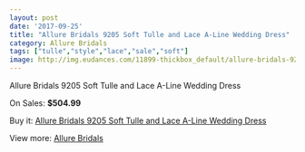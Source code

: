 ```yaml
---
layout: post
date: '2017-09-25'
title: "Allure Bridals 9205 Soft Tulle and Lace A-Line Wedding Dress"
category: Allure Bridals
tags: ["tulle","style","lace","sale","soft"]
image: http://img.eudances.com/11899-thickbox_default/allure-bridals-9205-soft-tulle-and-lace-a-line-wedding-dress.jpg
---
```

Allure Bridals 9205 Soft Tulle and Lace A-Line Wedding Dress

On Sales: **$504.99**
<a href="https://www.eudances.com/en/allure-bridals/3733-allure-bridals-9205-soft-tulle-and-lace-a-line-wedding-dress.html"><amp-img layout="responsive" width="600" height="600" src="//img.eudances.com/11899-thickbox_default/allure-bridals-9205-soft-tulle-and-lace-a-line-wedding-dress.jpg" alt="Allure Bridals 9205 Soft Tulle and Lace A-Line Wedding Dress 0" /></a>
<a href="https://www.eudances.com/en/allure-bridals/3733-allure-bridals-9205-soft-tulle-and-lace-a-line-wedding-dress.html"><amp-img layout="responsive" width="600" height="600" src="//img.eudances.com/11903-thickbox_default/allure-bridals-9205-soft-tulle-and-lace-a-line-wedding-dress.jpg" alt="Allure Bridals 9205 Soft Tulle and Lace A-Line Wedding Dress 1" /></a>
<a href="https://www.eudances.com/en/allure-bridals/3733-allure-bridals-9205-soft-tulle-and-lace-a-line-wedding-dress.html"><amp-img layout="responsive" width="600" height="600" src="//img.eudances.com/11902-thickbox_default/allure-bridals-9205-soft-tulle-and-lace-a-line-wedding-dress.jpg" alt="Allure Bridals 9205 Soft Tulle and Lace A-Line Wedding Dress 2" /></a>
<a href="https://www.eudances.com/en/allure-bridals/3733-allure-bridals-9205-soft-tulle-and-lace-a-line-wedding-dress.html"><amp-img layout="responsive" width="600" height="600" src="//img.eudances.com/11901-thickbox_default/allure-bridals-9205-soft-tulle-and-lace-a-line-wedding-dress.jpg" alt="Allure Bridals 9205 Soft Tulle and Lace A-Line Wedding Dress 3" /></a>
<a href="https://www.eudances.com/en/allure-bridals/3733-allure-bridals-9205-soft-tulle-and-lace-a-line-wedding-dress.html"><amp-img layout="responsive" width="600" height="600" src="//img.eudances.com/11900-thickbox_default/allure-bridals-9205-soft-tulle-and-lace-a-line-wedding-dress.jpg" alt="Allure Bridals 9205 Soft Tulle and Lace A-Line Wedding Dress 4" /></a>

Buy it: [Allure Bridals 9205 Soft Tulle and Lace A-Line Wedding Dress](https://www.eudances.com/en/allure-bridals/3733-allure-bridals-9205-soft-tulle-and-lace-a-line-wedding-dress.html "Allure Bridals 9205 Soft Tulle and Lace A-Line Wedding Dress")

View more: [Allure Bridals](https://www.eudances.com/en/2-allure-bridals "Allure Bridals")